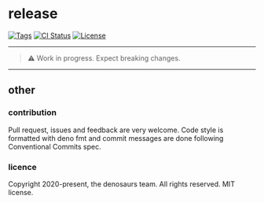 # release

[![Tags](https://img.shields.io/github/release/denosaurs/release)](https://github.com/denosaurs/release/releases)
[![CI Status](https://img.shields.io/github/workflow/status/denosaurs/release/check)](https://github.com/denosaurs/release/actions)
[![License](https://img.shields.io/github/license/denosaurs/release)](https://github.com/denosaurs/release/blob/master/LICENSE)

---

> ⚠️ Work in progress. Expect breaking changes.

---

## other

### contribution

Pull request, issues and feedback are very welcome. Code style is formatted with deno fmt and commit messages are done following Conventional Commits spec.

### licence

Copyright 2020-present, the denosaurs team. All rights reserved. MIT license.
